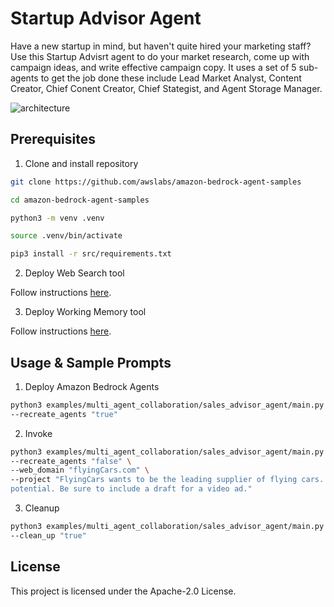 # Startup Advisor Agent

Have a new startup in mind, but haven't quite hired your marketing staff? Use this Startup Advisrt agent to do your market research, come up with campaign ideas, and write effective campaign copy. It uses a set of 5 sub-agents to get the job done these include Lead Market Analyst, Content Creator, Chief Conent Creator, Chief Stategist, and Agent Storage Manager.

![architecture](/images/architecture.gif)

## Prerequisites

1. Clone and install repository

```bash
git clone https://github.com/awslabs/amazon-bedrock-agent-samples

cd amazon-bedrock-agent-samples

python3 -m venv .venv

source .venv/bin/activate

pip3 install -r src/requirements.txt
```

2. Deploy Web Search tool

Follow instructions [here](/src/shared/web_search/).

3. Deploy Working Memory tool

Follow instructions [here](/src/shared/working_memory/).

## Usage & Sample Prompts


1. Deploy Amazon Bedrock Agents

```bash
python3 examples/multi_agent_collaboration/sales_advisor_agent/main.py \
--recreate_agents "true"
```

2. Invoke

```bash
python3 examples/multi_agent_collaboration/sales_advisor_agent/main.py \
--recreate_agents "false" \
--web_domain "flyingCars.com" \
--project "FlyingCars wants to be the leading supplier of flying cars. The project is to build an innovative marketing strategy to showcase FlyingCars' advancedofferings, emphasizing ease of use, cost effectiveness, productivity, and safety. Target high net worth individuals, highlighting success stories and transformative 
potential. Be sure to include a draft for a video ad."
```

3. Cleanup

```bash
python3 examples/multi_agent_collaboration/sales_advisor_agent/main.py \
--clean_up "true"
```

## License

This project is licensed under the Apache-2.0 License.